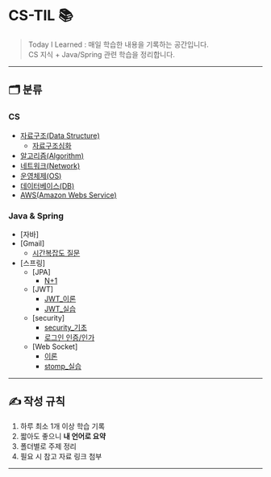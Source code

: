 # CS-TIL 📚

> Today I Learned : 매일 학습한 내용을 기록하는 공간입니다.  
> CS 지식 + Java/Spring 관련 학습을 정리합니다.  
---

## 🗂️ 분류
### CS
- [자료구조(Data Structure)](TIL-Contents/Data_Structures/dataStructures.md)
  - [자료구조심화](TIL-Contents/Data_Structures/dataStructure_nextStep.md)
- [알고리즘(Algorithm)](TIL-Contents/Algorithms/algorithms.md)
- [네트워크(Network)](TIL-Contents/Networks/network.md)
- [운영체제(OS)](TIL-Contents/OS/os.md)
- [데이터베이스(DB)](TIL-Contents/Databases/db.md)
- [AWS(Amazon Webs Service)](TIL-Contents/AWS/aws_theory.md)

### Java & Spring
- [자바]
- [Gmail]
  - [시간복잡도 질문](TIL-Contents/Java/Gmail_question/time_complexity.md)
- [스프링]
  - [JPA]
    - [N+1](TIL-Contents/Java/spring/JPA/n+1.md)
  - [JWT]
    - [JWT_이론](TIL-Contents/Java/spring/jwt_theory.md)
    - [JWT_실습](TIL-Contents/Java/spring/jwt_pratice.md)
  - [security]
    - [security_기초](TIL-Contents/Java/spring/security_basic.md)
    - [로그인 인증/인가](TIL-Contents/Java/spring/login.md)
  - [Web Socket]
    - [이론](TIL-Contents/Java/spring/webSocket_theory.md)
    - [stomp_실습](TIL-Contents/Java/spring/webSocket_stomp.md)
---
## ✍ 작성 규칙
1. 하루 최소 1개 이상 학습 기록
2. 짧아도 좋으니 **내 언어로 요약**
3. 폴더별로 주제 정리
4. 필요 시 참고 자료 링크 첨부
---
